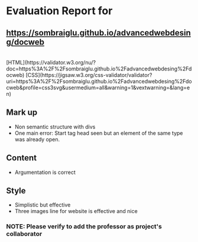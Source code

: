 # Evaluation Report for<br/>
## https://sombraiglu.github.io/advancedwebdesing/docweb
<br/>
[HTML](https://validator.w3.org/nu/?doc=https%3A%2F%2Fsombraiglu.github.io%2Fadvancedwebdesing%2Fdocweb)
[CSS](https://jigsaw.w3.org/css-validator/validator?uri=https%3A%2F%2Fsombraiglu.github.io%2Fadvancedwebdesing%2Fdocweb&profile=css3svg&usermedium=all&warning=1&vextwarning=&lang=en)

## Mark up
- Non semantic structure with divs
- One main error: Start tag head seen but an element of the same type was already open.
  
## Content
- Argumentation is correct

## Style
- Simplistic but effective
- Three images line for website is effective and nice
  
### NOTE: Please verify to add the professor as project's collaborator
